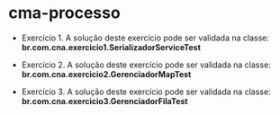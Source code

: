 # cma-processo

- Exercício 1. A solução deste exercício pode ser validada na classe:
<b> br.com.cna.exercicio1.SerializadorServiceTest </b>

- Exercício 2. A solução deste exercício pode ser validada na classe:
<b> br.com.cna.exercicio2.GerenciadorMapTest </b>

- Exercício 3. A solução deste exercício pode ser validada na classe:
<b> br.com.cna.exercicio3.GerenciadorFilaTest </b>
